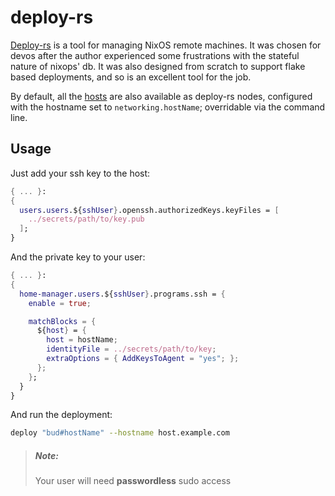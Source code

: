 # deploy-rs
[Deploy-rs][d-rs] is a tool for managing NixOS remote machines. It was
chosen for devos after the author experienced some frustrations with the
stateful nature of nixops' db. It was also designed from scratch to support
flake based deployments, and so is an excellent tool for the job.

By default, all the [hosts](../concepts/hosts.md) are also available as deploy-rs nodes,
configured with the hostname set to `networking.hostName`; overridable via
the command line.

## Usage

Just add your ssh key to the host:
```nix
{ ... }:
{
  users.users.${sshUser}.openssh.authorizedKeys.keyFiles = [
    ../secrets/path/to/key.pub
  ];
}
```

And the private key to your user:
```nix
{ ... }:
{
  home-manager.users.${sshUser}.programs.ssh = {
    enable = true;

    matchBlocks = {
      ${host} = {
        host = hostName;
        identityFile = ../secrets/path/to/key;
        extraOptions = { AddKeysToAgent = "yes"; };
      };
    };
  }
}
```

And run the deployment:
```sh
deploy "bud#hostName" --hostname host.example.com
```

> ##### _Note:_
> Your user will need **passwordless** sudo access

[d-rs]: https://github.com/serokell/deploy-rs
